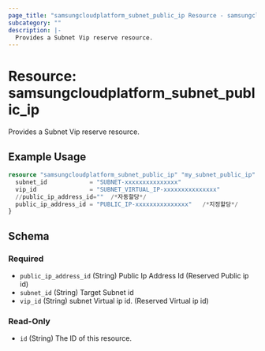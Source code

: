 ```yaml
---
page_title: "samsungcloudplatform_subnet_public_ip Resource - samsungcloudplatform"
subcategory: ""
description: |-
  Provides a Subnet Vip reserve resource.
---
```


# Resource: samsungcloudplatform_subnet_public_ip

Provides a Subnet Vip reserve resource.


## Example Usage

```terraform
resource "samsungcloudplatform_subnet_public_ip" "my_subnet_public_ip" {
  subnet_id            = "SUBNET-xxxxxxxxxxxxxxx"
  vip_id               = "SUBNET_VIRTUAL_IP-xxxxxxxxxxxxxxx"
  //public_ip_address_id=""  /*자동할당*/
  public_ip_address_id = "PUBLIC_IP-xxxxxxxxxxxxxxx"   /*지정할당*/
}
```

<!-- schema generated by tfplugindocs -->
## Schema

### Required

- `public_ip_address_id` (String) Public Ip Address Id (Reserved Public ip id)
- `subnet_id` (String) Target Subnet id
- `vip_id` (String) subnet Virtual ip id. (Reserved Virtual ip id)

### Read-Only

- `id` (String) The ID of this resource.


